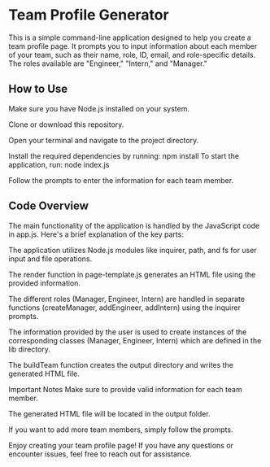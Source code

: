 # Team Profile Generator
This is a simple command-line application designed to help you create a team profile page. It prompts you to input information about each member of your team, such as their name, role, ID, email, and role-specific details. The roles available are "Engineer," "Intern," and "Manager."

## How to Use
Make sure you have Node.js installed on your system.

Clone or download this repository.

Open your terminal and navigate to the project directory.

Install the required dependencies by running: npm install
To start the application, run: node index.js

Follow the prompts to enter the information for each team member.

## Code Overview

The main functionality of the application is handled by the JavaScript code in app.js. Here's a brief explanation of the key parts:

The application utilizes Node.js modules like inquirer, path, and fs for user input and file operations.

The render function in page-template.js generates an HTML file using the provided information.

The different roles (Manager, Engineer, Intern) are handled in separate functions (createManager, addEngineer, addIntern) using the inquirer prompts.

The information provided by the user is used to create instances of the corresponding classes (Manager, Engineer, Intern) which are defined in the lib directory.

The buildTeam function creates the output directory and writes the generated HTML file.

Important Notes
Make sure to provide valid information for each team member.

The generated HTML file will be located in the output folder.

If you want to add more team members, simply follow the prompts.

Enjoy creating your team profile page! If you have any questions or encounter issues, feel free to reach out for assistance.

